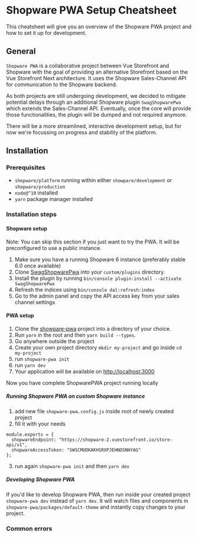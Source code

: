 # Shopware PWA Setup Cheatsheet

This cheatsheet will give you an overview of the Shopware PWA project and how to set it up for development.

## General

`Shopware PWA` is a collaborative project between Vue Storefront and Shopware with the goal of providing an alternative Storefront based on the Vue Storefront Next architecture. It uses the Shopware Sales-Channel API for communication to the Shopware backend.

As both projects are still undergoing development, we decided to mitigate potential delays through an additional Shopware plugin `SwagShopwarePwa` which extends the Sales-Channel API. Eventually, once the core will provide those functionalities, the plugin will be dumped and not required anymore.

There will be a more streamlined, interactive development setup, but for now we're focussing on progress and stability of the platform.

## Installation

### Prerequisites

- `shopware/platform` running within either `showpare/development` or `shopware/production`
- `node@^10` installed
- `yarn` package manager installed

### Installation steps

#### Shopware setup

Note: You can skip this section if you just want to try the PWA. It will be preconfigured to use a public instance.

1.  Make sure you have a running Shopware 6 instance (preferably stable 6.0 once available)
2.  Clone [SwagShopwarePwa](https://github.com/elkmod/SwagShopwarePwa) into your `custom/plugins` directory.
3.  Install the plugin by running `bin/console plugin:install --activate SwagShopwarePwa`
4.  Refresh the indices using `bin/console dal:refresh:index`
5.  Go to the admin panel and copy the API access key from your sales channel settings

#### PWA setup

1.  Clone the [showpare-pwa](https://github.com/DivanteLtd/shopware-pwa) project into a directory of your choice.
2.  Run `yarn` in the root and then `yarn build --types`.
3.  Go anywhere outside the project
4.  Create your own project directory `mkdir my-project` and go inside `cd my-project`
5.  run `shopware-pwa init`
6.  run `yarn dev`
7.  Your application will be available on [http://localhost:3000](http://localhost:3000)

Now you have complete ShopwarePWA project running locally

##### Running Shopware PWA on custom Shopware instance

1. add new file `shopware-pwa.config.js` inside root of newly created project
2. fill it with your needs

```
module.exports = {
  shopwareEndpoint: "https://shopware-2.vuestorefront.io/store-api/v1",
  shopwareAccessToken: "SWSCMUDKAKHSRXPJEHNOSNHYAG"
};
```

3. run again `shopware-pwa init` and then `yarn dev`

##### Developing Shopware PWA

If you'd like to develop Shopware PWA, then run inside your created project `shopware-pwa dev` instead of `yarn dev`. It will watch files and components in `shopware-pwa/packages/default-theme` and instantly copy changes to your project.

### Common errors

